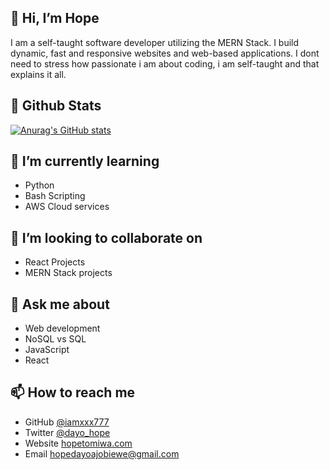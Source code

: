 ## 👋 Hi, I’m Hope
I am a self-taught software developer utilizing the MERN Stack. I build dynamic, fast and responsive websites and web-based applications. I dont need to stress how passionate i am about coding, i am self-taught and that explains it all.
## 👀 Github Stats
[![Anurag's GitHub stats](https://github-readme-stats.vercel.app/api?username=iamxxx777&show_icons=true&theme=radical)](https://github.com/anuraghazra/github-readme-stats)
<!--- [![Top Langs](https://github-readme-stats.vercel.app/api/top-langs/?username=iamxxx777&layout=compact)](https://github.com/anuraghazra/github-readme-stats) --->

## 🌱 I’m currently learning
- Python
- Bash Scripting
- AWS Cloud services

## 💞️ I’m looking to collaborate on
- React Projects
- MERN Stack projects

## 🌱 Ask me about
- Web development
- NoSQL vs SQL
- JavaScript
- React

## 📫 How to reach me
- GitHub [@iamxxx777](https://github.com/iamxxx777)
- Twitter [@dayo_hope](https://twitter.com/dayo_hope)
- Website [hopetomiwa.com](https://hopetomiwa.com)
- Email <hopedayoajobiewe@gmail.com>

<!---
iamxxx777/iamxxx777 is a ✨ special ✨ repository because its `README.md` (this file) appears on your GitHub profile.
You can click the Preview link to take a look at your changes.
--->
